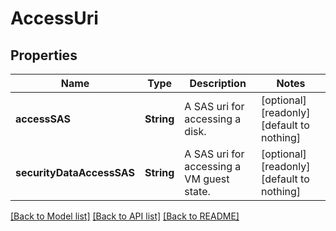 # AccessUri


## Properties
Name | Type | Description | Notes
------------ | ------------- | ------------- | -------------
**accessSAS** | **String** | A SAS uri for accessing a disk. | [optional] [readonly] [default to nothing]
**securityDataAccessSAS** | **String** | A SAS uri for accessing a VM guest state. | [optional] [readonly] [default to nothing]


[[Back to Model list]](../README.md#models) [[Back to API list]](../README.md#api-endpoints) [[Back to README]](../README.md)


